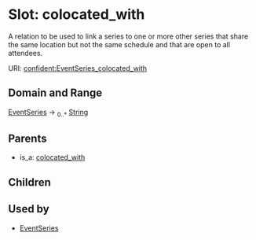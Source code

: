 
# Slot: colocated_with


A relation to be used to link a series to one or more other series that share the same location but not the same schedule and that are open to all attendees.

URI: [confident:EventSeries_colocated_with](https://raw.githubusercontent.com/TIBHannover/ConfIDent_schema/main/src/linkml/confident_schema.yaml#EventSeries_colocated_with)


## Domain and Range

[EventSeries](EventSeries.md) &#8594;  <sub>0..\*</sub> [String](types/String.md)

## Parents

 *  is_a: [colocated_with](colocated_with.md)

## Children


## Used by

 * [EventSeries](EventSeries.md)
